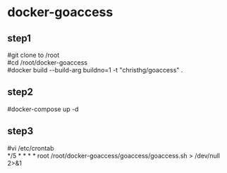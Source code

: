 # docker-goaccess

## step1
#git clone to /root  
#cd /root/docker-goaccess  
#docker build --build-arg buildno=1 -t "christhg/goaccess" .

## step2
#docker-compose up -d

## step3 
#vi /etc/crontab  
*/5 * * * * root /root/docker-goaccess/goaccess/goaccess.sh > /dev/null 2>&1
